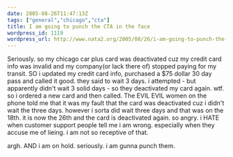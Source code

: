 ```yaml
---
date: 2005-08-26T11:47:13Z
tags: ["general","chicago","cta"]
title: I am going to punch the CTA in the face
wordpress_id: 1119
wordpress_url: http://www.nata2.org/2005/08/26/i-am-going-to-punch-the-cta-in-the-face/
---
```


Seriously. so my chicago car plus card was deactivated cuz my credit card info was invalid and my company(or lack there of) stopped paying for my transit. SO i updated my credit card info, purchased a $75 dollar 30 day pass and called it good. they said to wait 3 days. i attempted - but apparently didn't wait 3 solid days - so they deactivated my card again. wtf. so i ordered a new card and then called. The EVIL EVIL women on the phone told me that it was my fault that the card was deactivated cuz i didn't wait the three days. however i sorta did wait three days and that was on the 18th. it is now the 26th and the card is deactivated again. so angry. i HATE when customer support people tell me i am wrong. especially when they accuse me of lieing. i am not so receptive of that. 

argh. AND i am on hold. seriously. i am gunna punch them. 
